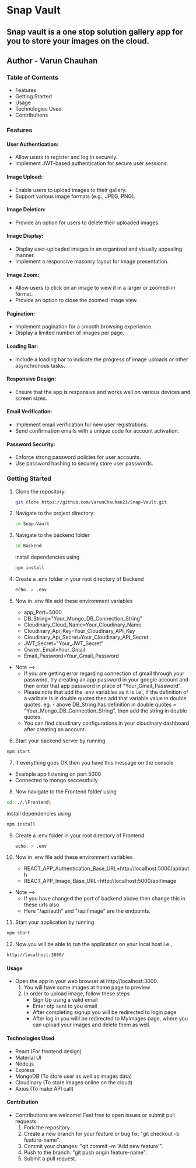 # Snap Vault

## Snap vault is a one stop solution gallery app for you to store your images on the cloud.

## Author - Varun Chauhan

### Table of Contents

- Features
- Getting Started
- Usage
- Technologies Used
- Contributions

### Features

#### User Authentication:

- Allow users to register and log in securely.
- Implement JWT-based authentication for secure user sessions.

#### Image Upload:

- Enable users to upload images to their gallery.
- Support various image formats (e.g., JPEG, PNG).

#### Image Deletion:

- Provide an option for users to delete their uploaded images.

#### Image Display:

- Display user-uploaded images in an organized and visually appealing manner.
- Implement a responsive masonry layout for image presentation.

#### Image Zoom:

- Allow users to click on an image to view it in a larger or zoomed-in format.
- Provide an option to close the zoomed image view.

#### Pagination:

- Implement pagination for a smooth browsing experience.
- Display a limited number of images per page.

#### Loading Bar:

- Include a loading bar to indicate the progress of image uploads or other asynchronous tasks.

#### Responsive Design:

- Ensure that the app is responsive and works well on various devices and screen sizes.

#### Email Verification:

- Implement email verification for new user registrations.
- Send confirmation emails with a unique code for account activation.

#### Password Security:

- Enforce strong password policies for user accounts.
- Use password hashing to securely store user passwords.

### Getting Started

1. Clone the repository:

   ```bash
   git clone https://github.com/VarunChauhan23/Snap-Vault.git
   ```

2. Navigate to the project directory:
   ```bash
   cd Snap-Vault
   ```

3. Navigate to the backend folder
   ```bash
   cd Backend
   ```
   
      install dependencies using

   ```bash
   npm install
   ```

4. Create a .env folder in your root directory of Backend
   ```bash
   echo. > .env
   ```

5. Now in .env file add these environment variables
   - app_Port=5000
   - DB_String="Your_Mongo_DB_Connection_String"
   - Cloudinary_Cloud_Name=Your_Cloudinary_Name
   - Cloudinary_Api_Key=Your_Cloudinary_API_Key
   - Cloudinary_Api_Secret=Your_Cloudinary_API_Secret
   - JWT_Secret="Your_JWT_Secret"
   - Owner_Email=Your_Gmail
   - Email_Password=Your_Gmail_Password

- Note -->
  - If you are getting error regarding connection of gmail through your password, try creating an app password in your google account and then enter that app password in place of "Your_Gmail_Password".
  - Please note that add the .env variables as it is i.e., if the definition of a varibale is in double quotes then add that variable value in double quotes.
    eg. - above DB_String has definition in double quotes = "Your_Mongo_DB_Connection_String",
    then add the string in double quotes.
  - You can find cloudinary configurations in your cloudinary dashboard after creating an account.

6. Start your backend server by running

```bash
npm start
```

7. If everything goes OK then you have this message on the console

- Example app listening on port 5000
- Connected to mongo seccessfully

8. Now navigate to the Frontend folder using

```bash
cd ../.\Frontend\
```

   install dependencies using

```bash
npm install
```

9. Create a .env folder in your root directory of Frontend
    ```bash
    echo. > .env
    ```

10. Now in .env file add these environment variables
    - REACT_APP_Authentication_Base_URL=http://localhost:5000/api/auth
    - REACT_APP_Image_Base_URL=http://localhost:5000/api/image

- Note -->
  - If you have changed the port of backend above then change this in these urls also
  - Here "/api/auth" and "/api/image" are the endpoints.

11. Start your application by running

```bash
npm start
```

12. Now you will be able to run the application on your local host i.e.,

```bash
http://localhost:3000/
```

#### Usage

- Open the app in your web browser at http://localhost:3000.
  1. You will have some images at home page to preview
  2. In order to upload image, follow these steps
     - Sign Up using a valid email
     - Enter otp sent to you email
     - After completing signup you will be redirected to login page
     - After log in you willl be redirected to MyImages page, where you can upload your images and delete them as well.

#### Technologies Used

- React (For frontend design)
- Material UI
- Node.js
- Express
- MongoDB (To store user as well as images data)
- Cloudinary (To store images online on the cloud)
- Axios (To make API call)

#### Contribution

- Contributions are welcome! Feel free to open issues or submit pull requests.
  1. Fork the repository.
  2. Create a new branch for your feature or bug fix: "git checkout -b feature-name".
  3. Commit your changes: "git commit -m 'Add new feature'".
  4. Push to the branch: "git push origin feature-name".
  5. Submit a pull request.
